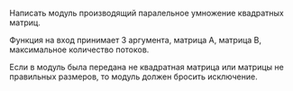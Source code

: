 Написать модуль производящий паралельное умножение квадратных матриц.

Функция на вход принимает 3 аргумента, матрица A, матрица B, максимальное количество потоков.

Если в модуль была передана не квадратная матрица или матрицы не правильных размеров, то модуль должен бросить исключение.

